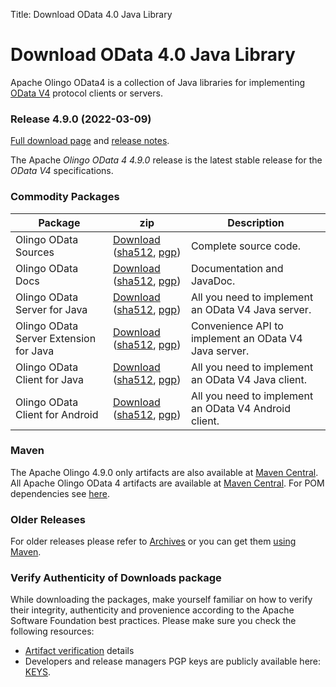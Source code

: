 Title:     Download OData 4.0 Java Library

# Download OData 4.0 Java Library

Apache Olingo OData4 is a collection of Java libraries for
implementing [OData V4][1] protocol clients or servers.

### Release 4.9.0 (2022-03-09)

[Full download page][2] and [release notes][3].

The Apache *Olingo OData 4 4.9.0* release is the latest stable release for the *OData V4* specifications.

### Commodity Packages

Package | zip | Description
--------|-----|-----
Olingo OData Sources            |[Download](https://www.apache.org/dyn/closer.lua/olingo/odata4/4.9.0/Olingo-OData-4.9.0-source-release.zip) ([sha512](https://downloads.apache.org/olingo/odata4/4.9.0/Olingo-OData-4.9.0-source-release.zip.sha512), [pgp](https://downloads.apache.org/olingo/odata4/4.9.0/Olingo-OData-4.9.0-source-release.zip.asc)) | Complete source code.
Olingo OData Docs               | [Download](https://www.apache.org/dyn/closer.lua/olingo/odata4/4.9.0/Olingo-OData-JavaDoc-4.9.0-javadoc.zip) ([sha512](https://downloads.apache.org/olingo/odata4/4.9.0/Olingo-OData-JavaDoc-4.9.0-javadoc.zip.sha512), [pgp](https://downloads.apache.org/olingo/odata4/4.9.0/Olingo-OData-JavaDoc-4.9.0-javadoc.zip.asc)) | Documentation and JavaDoc.
Olingo OData Server for Java            | [Download](https://www.apache.org/dyn/closer.lua/olingo/odata4/4.9.0/Olingo-OData-Server-for-Java-4.9.0-lib.zip) ([sha512](https://downloads.apache.org/olingo/odata4/4.9.0/Olingo-OData-Server-for-Java-4.9.0-lib.zip.sha512), [pgp](https://downloads.apache.org/olingo/odata4/4.9.0/Olingo-OData-Server-for-Java-4.9.0-lib.zip.asc)) | All you need to implement an OData V4 Java server.
Olingo OData Server Extension for Java            | [Download](https://www.apache.org/dyn/closer.lua/olingo/odata4/4.9.0/Olingo-OData-Server-Extension-for-Java-4.9.0-lib.zip) ([sha512](https://downloads.apache.org/olingo/odata4/4.9.0/Olingo-OData-Server-Extension-for-Java-4.9.0-lib.zip.sha512), [pgp](https://downloads.apache.org/olingo/odata4/4.9.0/Olingo-OData-Server-Extension-for-Java-4.9.0-lib.zip.asc)) | Convenience API to implement an OData V4 Java server.
Olingo OData Client for Java      | [Download](https://www.apache.org/dyn/closer.lua/olingo/odata4/4.9.0/Olingo-OData-Client-for-Java-4.9.0-lib.zip) ([sha512](https://downloads.apache.org/olingo/odata4/4.9.0/Olingo-OData-Client-for-Java-4.9.0-lib.zip.sha512), [pgp](https://downloads.apache.org/olingo/odata4/4.9.0/Olingo-OData-Client-for-Java-4.9.0-lib.zip.asc)) | All you need to implement an OData V4 Java client.
Olingo OData Client for Android     | [Download](https://www.apache.org/dyn/closer.lua/olingo/odata4/4.9.0/Olingo-OData-Client-for-Android-4.9.0-lib.zip) ([sha512](https://downloads.apache.org/olingo/odata4/4.9.0/Olingo-OData-Client-for-Android-4.9.0-lib.zip.sha512), [pgp](https://downloads.apache.org/olingo/odata4/4.9.0/Olingo-OData-Client-for-Android-4.9.0-lib.zip.asc)) | All you need to implement an OData V4 Android client.

### Maven

The Apache Olingo 4.9.0 only artifacts are also available at [Maven Central](https://search.maven.org/#search%7Cga%7C1%7Cg:%22org.apache.olingo%22%20AND%20v:%224.9.0%22).
All Apache Olingo OData 4 artifacts are available at [Maven Central](https://search.maven.org/#search|ga|1|org.apache.olingo).
For POM dependencies see [here](/doc/odata4/maven.html).

### Older Releases

For older releases please refer to [Archives][4]
or you can get them [using Maven](/doc/odata4/maven.html).

### Verify Authenticity of Downloads package

While downloading the packages, make yourself familiar
on how to verify their integrity, authenticity and provenience
according to the Apache Software Foundation best practices.
Please make sure you check the following resources:

  - [Artifact verification](/verification.html) details
  - Developers and release managers PGP keys are publicly available here: [KEYS](https://downloads.apache.org/olingo/KEYS).


  [1]: https://odata.org
  [2]: https://downloads.apache.org/olingo/odata4/4.9.0/
  [3]: https://issues.apache.org/jira/secure/ReleaseNote.jspa?projectId=12314520&version=12349547
  [4]: https://archive.apache.org/dist/olingo/
